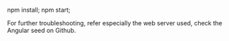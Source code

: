 npm install; npm start;

For further troubleshooting, refer especially the web server used, check the Angular seed on Github.